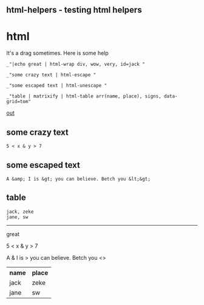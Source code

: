 html-helpers - testing html helpers
---
# html

It's a drag sometimes. Here is some help

    _"|echo great | html-wrap div, wow, very, id=jack "

    _"some crazy text | html-escape "

    _"some escaped text | html-unescape "

    _"table | matrixify | html-table arr(name, place), signs, data-grid=tom"

[out](# "save:")

## some crazy text

    5 < x & y > 7

## some escaped text

    A &amp; I is &gt; you can believe. Betch you &lt;&gt;

## table 

    jack, zeke
    jane, sw
---
<div id="jack" class="wow very">great</div>

5 &lt; x &amp; y &gt; 7

A & I is > you can believe. Betch you <>

<table data-grid="tom" class="signs">
<tr><th>name</th><th>place</th></tr>
<tr><td>jack</td><td>zeke</td></tr>
<tr><td>jane</td><td>sw</td></tr>
</table>
